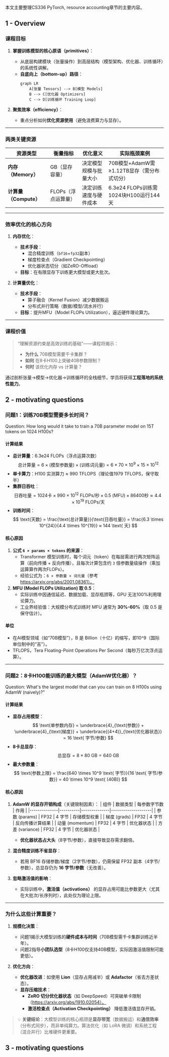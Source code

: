 本文主要整理CS336 PyTorch, resource accounting章节的主要内容。

## 1 - Overview

### **课程目标**  
1. **掌握训练模型的核心原语（primitives）**：  
   - 从底层构建模块（张量操作）到高层结构（模型架构、优化器、训练循环）的系统性讲解。  
   - **自底向上（bottom-up）路径**：  
     ```mermaid
     graph LR
         A[张量 Tensors] --> B[模型 Models]
         B --> C[优化器 Optimizers]
         C --> D[训练循环 Training Loop]
     ```

2. **聚焦效率（efficiency）**：  
   - 重点分析如何**优化资源使用**（避免浪费算力与显存）。

---

### **两类关键资源**  
| **资源类型** | **衡量指标** | **优化意义**                  | **实际瓶颈案例**                  |
|--------------|--------------|-----------------------------|----------------------------------|
| **内存（Memory）** | GB（显存容量）  | 决定模型规模与批量大小          | 70B模型+AdamW需≥1.12TB显存（需分布式切分） |
| **计算量（Compute）** | FLOPs（浮点运算量） | 决定训练速度与硬件成本          | 6.3e24 FLOPs训练需1024块H100运行144天 |

---

### **效率优化的核心方向**  
1. **内存优化**：  
   - **技术手段**：  
     - 混合精度训练（`bf16`+`fp32`副本）  
     - 梯度检查点（Gradient Checkpointing）  
     - 优化器状态切分（如ZeRO-Offload）  
   - **目标**：在有限显存下训练更大模型或更大批次。  

2. **计算量优化**：  
   - **技术手段**：  
     - 算子融合（Kernel Fusion）减少数据搬运  
     - 分布式并行策略（数据/模型/流水并行）  
   - **目标**：提升MFU（Model FLOPs Utilization），逼近硬件理论算力。  

---

### **课程价值**  
> “理解资源约束是高效训练的基础”——课程将揭示：  
> - **为什么** 70B模型需要千卡集群？  
> - **如何** 在8卡H100上突破40B参数限制？  
> - **何时** 该优化内存 vs 计算量？  

通过剖析张量→模型→优化器→训练循环的全栈细节，学员将获得**工程落地的系统性能力**。

## 2 - motivating questions

### **问题1：训练70B模型需要多长时间？**
Question: How long would it take to train a 70B parameter model on 15T tokens on 1024 H100s?

#### **计算结果**
- **总计算量**：6.3e24 FLOPs（浮点运算次数）  
  $$
  \text{总计算量} = 6 \times (\text{模型参数量}) \times (\text{训练词元量}) = 6 \times 70 \times 10^9 \times 15 \times 10^{12} 
  $$
- **单卡算力**：H100 实测算力 ≈ 990 TFLOPS（理论值1979 TFLOPS，保守取半）  
- **集群日吞吐**：  
  $$
  \text{日吞吐量} = 1024 \text{卡} \times 990 \times 10^{12} \text{ FLOPs/秒} \times 0.5 \text{ (MFU)} \times 86400 \text{秒} ≈ 4.4 \times 10^{19} \text{ FLOPs/天}
  $$
- **训练时间**：  
  $$
  \text{天数} = \frac{\text{总计算量}}{\text{日吞吐量}} = \frac{6.3 \times 10^{24}}{4.4 \times 10^{19}} ≈ 144 \text{ 天}
  $$

#### **核心原因**
1. **公式 `6 × params × tokens` 的来源**：  
   - Transformer 模型训练时，每个词元（token）在每层需进行两次矩阵运算（前向传播 + 反向传播），且每次计算包含约 `3` 倍参数量级操作（乘加运算算作两次FLOPs）。  
   - 经验公式为：`6 × 参数量 × 词元量`（参考 https://arxiv.org/abs/2001.08361）。
2. **MFU (Model FLOPs Utilization) 取 0.5**：  
   - 实际训练中因通信延迟、数据加载、显存瓶颈等，GPU 无法100%利用理论算力。  
   - 工业界经验值：大规模分布式训练时 MFU 通常为 **30%-60%**（取 0.5 是保守估计）。

#### **单位**

- 在AI模型领域（如“70B模型”），​​B​​ 是 ​​Billion（十亿）​​ 的缩写，即10^9（国际单位制中的“吉”）。
- TFLOPS，Tera Floating-Point Operations Per Second（每秒万亿次浮点运算）。

---

### **问题2：8卡H100能训练的最大模型（AdamW优化器）？**
Question: What's the largest model that can you can train on 8 H100s using AdamW (naively)?"

#### **计算结果**
- **显存占用模型**：  
  $$
  \text{单参数内存} = \underbrace{4}_{\text{参数}} + \underbrace{4}_{\text{梯度}} + \underbrace{(4+4)}_{\text{优化器状态}} = 16 \text{ 字节/参数}
  $$
- **8卡总显存**：  
  $$
  \text{总显存} = 8 \times 80 \text{ GB} = 640 \text{ GB}
  $$
- **最大参数量**：  
  $$
  \text{参数上限} = \frac{640 \times 10^9 \text{ 字节}}{16 \text{ 字节/参数}} = 40 \times 10^9 \text{ (40B)}
  $$

#### **核心原因**
1. **AdamW 的显存开销构成**（关键限制因素）：
   | 组件         | 数据类型 | 每参数字节数 | 作用               |
   |--------------|----------|--------------|--------------------|
   | 参数 (params)    | FP32     | 4 字节        | 存储模型权重       |
   | 梯度 (grads)     | FP32     | 4 字节        | 反向传播计算结果   |
   | 动量 (momentum)  | FP32     | 4 字节        | 优化器状态         |
   | 方差 (variance) | FP32     | 4 字节        | 优化器状态         |
   - **优化器状态占大头**（8字节/参数），直接导致显存需求翻倍。

2. **混合精度训练不省显存**：  
   - 若用 BF16 存储参数/梯度（2字节/参数），仍需保留 FP32 副本（4字节/参数），总显存仍为 **16 字节/参数**（无改善）。

3. **忽略激活值的影响**：  
   - 实际训练中，**激活值（activations）** 的显存占用可能比参数更大（尤其在大批次/长序列时），此处仅为理论上限。

---

### **为什么这些计算重要？**
1. **规模化决策**：  
   - 问题1揭示大模型训练的**硬件成本与时间**（70B模型需千卡集群训练近半年）。  
   - 问题2指导**小团队选型**（8卡H100仅支持40B模型，实际因激活值限制可能更低）。

2. **优化方向**：  
   - **优化器改进**：如使用 **Lion**（显存占用减半）或 **Adafactor**（省去方差状态）。  
   - **显存压缩技术**：  
     - **ZeRO 切分优化器状态**（如 DeepSpeed）可突破单卡限制（https://arxiv.org/abs/1910.02054）。  
     - **激活检查点（Activation Checkpointing）** 降低激活值显存开销。

> 💡 **关键结论**：大模型训练的核心瓶颈是**显存带宽**（数据搬运）和**通信效率**（分布式同步），而非单纯算力。算法优化（如 LoRA 微调）和系统工程（混合并行）比堆硬件更重要。

## 3 - motivating questions